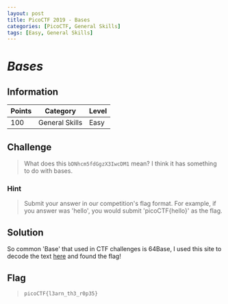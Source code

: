 ```yaml
---
layout: post
title: PicoCTF 2019 - Bases
categories: [PicoCTF, General Skills]
tags: [Easy, General Skills]
---
```



# *Bases*

## Information

| Points |Category  | Level|
|--|--|--|
| 100 |General Skills  |Easy |

## Challenge

> What does this `bDNhcm5fdGgzX3IwcDM1` mean? I think it has something to do with bases.

### Hint

> Submit your answer in our competition's flag format. For example, if you answer was 'hello', you would submit 'picoCTF{hello}' as the flag.

## Solution

So common 'Base' that used in CTF challenges is 64Base, I used this site to decode the text
[here](https://www.base64decode.org/) and found the flag!

## Flag
> `picoCTF{l3arn_th3_r0p35}`
